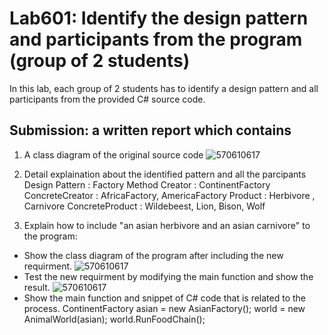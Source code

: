 # Lab601: Identify the design pattern and participants from the program (group of 2 students)

In this lab, each group of 2 students has to identify a design pattern and all participants 
from the provided C# source code. 

## Submission: a written report which contains

1. A class diagram of the original source code
	![570610617](https://drive.google.com/file/d/0BxDm3X9oj_-6S296OERxODI5cmc/view?usp=sharing)

2. Detail explaination about the identified pattern and all the parcipants
	Design Pattern : Factory Method
	Creator : ContinentFactory
	ConcreteCreator : AfricaFactory, AmericaFactory
	Product : Herbivore , Carnivore
	ConcreteProduct :  Wildebeest, Lion, Bison, Wolf

3. Explain how to include "an asian herbivore and an asian carnivore" to the program: 
  - Show the class diagram of the program after including the new requirment.
	![570610617](https://drive.google.com/file/d/0BxDm3X9oj_-6cVR1X1JRMkZhR1U/view?usp=sharing)
  - Test the new requirment by modifying the main function and show the result.
	![570610617](https://drive.google.com/file/d/0BxDm3X9oj_-6ZktvNzJKWnlaNlU/view?usp=sharing)
  - Show the main function and snippet of C# code that is related to the process.
	  ContinentFactory asian = new AsianFactory();
      world = new AnimalWorld(asian);
      world.RunFoodChain();
 


